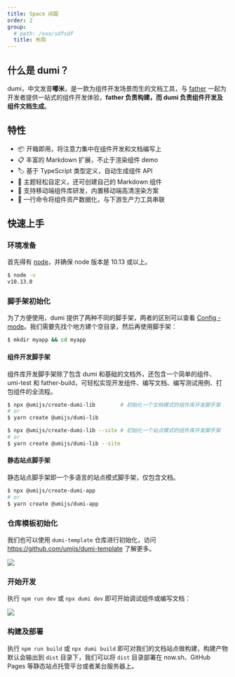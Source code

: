 ```yaml
---
title: Space 间距
order: 2
group:
  # path: /xxx/sdfsdf
  title: 布局
---
```


## 什么是 dumi？

dumi，中文发音**嘟米**，是一款为组件开发场景而生的文档工具，与 [father](https://github.com/umijs/father) 一起为开发者提供一站式的组件开发体验，**father 负责构建，而 dumi 负责组件开发及组件文档生成**。

## 特性

- 📦 开箱即用，将注意力集中在组件开发和文档编写上
- 📋 丰富的 Markdown 扩展，不止于渲染组件 demo
- 🏷 基于 TypeScript 类型定义，自动生成组件 API
- 🎨 主题轻松自定义，还可创建自己的 Markdown 组件
- 📱 支持移动端组件库研发，内置移动端高清渲染方案
- 📡 一行命令将组件资产数据化，与下游生产力工具串联

## 快速上手

### 环境准备

首先得有 [node](https://nodejs.org/en/)，并确保 node 版本是 10.13 或以上。

```bash
$ node -v
v10.13.0
```

### 脚手架初始化

为了方便使用，dumi 提供了两种不同的脚手架，两者的区别可以查看 [Config - mode](/zh-CN/config#mode)。我们需要先找个地方建个空目录，然后再使用脚手架：

```bash
$ mkdir myapp && cd myapp
```

#### 组件开发脚手架

组件库开发脚手架除了包含 dumi 和基础的文档外，还包含一个简单的组件、umi-test 和 father-build，可轻松实现开发组件、编写文档、编写测试用例、打包组件的全流程。

```bash
$ npx @umijs/create-dumi-lib        # 初始化一个文档模式的组件库开发脚手架
# or
$ yarn create @umijs/dumi-lib

$ npx @umijs/create-dumi-lib --site # 初始化一个站点模式的组件库开发脚手架
# or
$ yarn create @umijs/dumi-lib --site
```

#### 静态站点脚手架

静态站点脚手架即一个多语言的站点模式脚手架，仅包含文档。

```bash
$ npx @umijs/create-dumi-app
# or
$ yarn create @umijs/dumi-app
```

### 仓库模板初始化

我们也可以使用 `dumi-template` 仓库进行初始化，访问 https://github.com/umijs/dumi-template 了解更多。

![](https://gw.alipayobjects.com/zos/bmw-prod/91791904-cdde-4408-959d-72fd0c9049b1/kj80x6lv_w1918_h352.png)

### 开始开发

执行 `npm run dev` 或 `npx dumi dev` 即可开始调试组件或编写文档：

![](https://gw.alipayobjects.com/zos/bmw-prod/a74b9643-b1db-48b0-83b1-67d15e13b6fc/k7a3sl0s_w1988_h1310.png)

### 构建及部署

执行 `npm run build` 或 `npx dumi build` 即可对我们的文档站点做构建，构建产物默认会输出到 `dist` 目录下，我们可以将 `dist` 目录部署在 now.sh、GitHub Pages 等静态站点托管平台或者某台服务器上。
